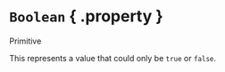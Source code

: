 # ``Boolean`` { .property }
Primitive

This represents a value that could only be ``true`` or ``false``.
